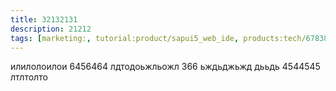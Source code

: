 ```yaml
---
title: 32132131
description: 21212
tags: [marketing:, tutorial:product/sapui5_web_ide, products:tech/67838200100800004076, tutorial:technology/sql, products:tech/73554900100700001290, products:tech/73554900100700000996/67837800100800004901, products:tech/73554900100700001033/67837800100800006853/67837800100900008231]
---
```

илилолоилои 6456464
лдтодоьжльожл 366
ьждьджьжд дььдь 4544545 лтлтолто
